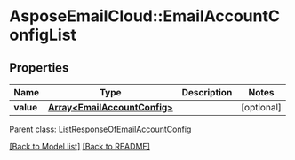 # AsposeEmailCloud::EmailAccountConfigList
## Properties
Name | Type | Description | Notes
------------ | ------------- | ------------- | -------------
**value** | [**Array&lt;EmailAccountConfig&gt;**](EmailAccountConfig.md) |  | [optional] 

 Parent class: [ListResponseOfEmailAccountConfig](ListResponseOfEmailAccountConfig.md)

[[Back to Model list]](Models.md) [[Back to README]](README.md)


